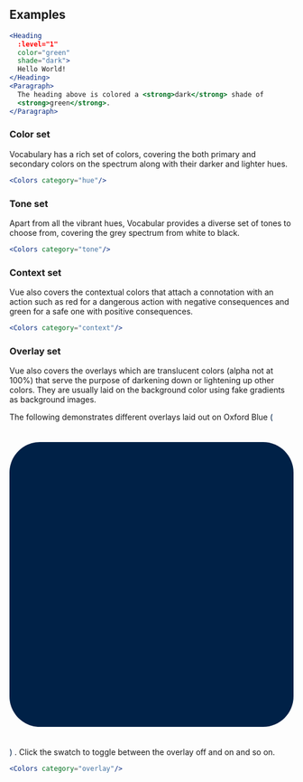 ## Examples

```jsx
<Heading
  :level="1"
  color="green"
  shade="dark">
  Hello World!
</Heading>
<Paragraph>
  The heading above is colored a <strong>dark</strong> shade of 
  <strong>green</strong>.
</Paragraph> 
```

### Color set

Vocabulary has a rich set of colors, covering the both primary and secondary 
colors on the spectrum along with their darker and lighter hues.

```jsx
<Colors category="hue"/>
```

### Tone set

Apart from all the vibrant hues, Vocabular provides a diverse set of tones to 
choose from, covering the grey spectrum from white to black.

```jsx
<Colors category="tone"/>
```

### Context set

Vue also covers the contextual colors that attach a connotation with an action
such as red for a dangerous action with negative consequences and green for a
safe one with positive consequences.

```jsx
<Colors category="context"/>
```

### Overlay set

Vue also covers the overlays which are translucent colors (alpha not at 100%)
that serve the purpose of darkening down or lightening up other colors. They
are usually laid on the background color using fake gradients as background 
images.

The following demonstrates different overlays laid out on
Oxford Blue
<span style="color: rgb(0, 33, 71);">
(<svg
  class="svg-inline--fa fa-square fa-w-14 fa-2x" 
  data-icon="square" 
  data-prefix="fas" 
  viewBox="0 0 448 512"
  style="vertical-align: middle;">
  <path fill="currentColor" d="M400 32H48C21.5 32 0 53.5 0 80v352c0 26.5 21.5 48 48 48h352c26.5 0 48-21.5 48-48V80c0-26.5-21.5-48-48-48z"/>
</svg>)
</span>. Click the swatch to toggle between the overlay off and on and so on. 

```jsx
<Colors category="overlay"/>
```
